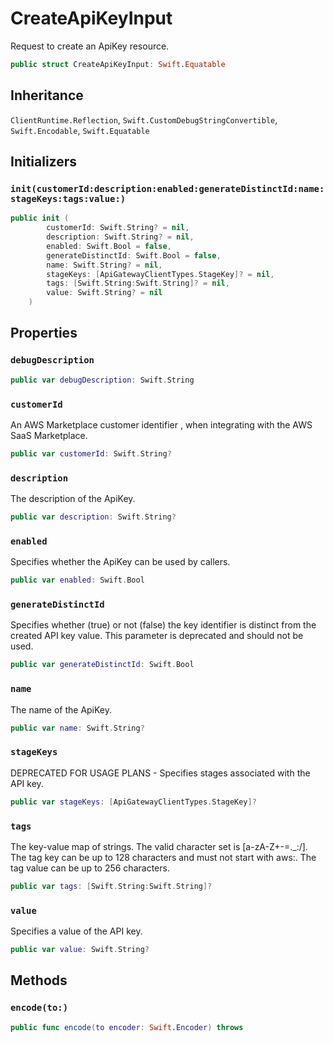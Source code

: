 # CreateApiKeyInput

Request to create an ApiKey resource.

``` swift
public struct CreateApiKeyInput: Swift.Equatable 
```

## Inheritance

`ClientRuntime.Reflection`, `Swift.CustomDebugStringConvertible`, `Swift.Encodable`, `Swift.Equatable`

## Initializers

### `init(customerId:description:enabled:generateDistinctId:name:stageKeys:tags:value:)`

``` swift
public init (
        customerId: Swift.String? = nil,
        description: Swift.String? = nil,
        enabled: Swift.Bool = false,
        generateDistinctId: Swift.Bool = false,
        name: Swift.String? = nil,
        stageKeys: [ApiGatewayClientTypes.StageKey]? = nil,
        tags: [Swift.String:Swift.String]? = nil,
        value: Swift.String? = nil
    )
```

## Properties

### `debugDescription`

``` swift
public var debugDescription: Swift.String 
```

### `customerId`

An AWS Marketplace customer identifier , when integrating with the AWS SaaS Marketplace.

``` swift
public var customerId: Swift.String?
```

### `description`

The description of the ApiKey.

``` swift
public var description: Swift.String?
```

### `enabled`

Specifies whether the ApiKey can be used by callers.

``` swift
public var enabled: Swift.Bool
```

### `generateDistinctId`

Specifies whether (true) or not (false) the key identifier is distinct from the created API key value. This parameter is deprecated and should not be used.

``` swift
public var generateDistinctId: Swift.Bool
```

### `name`

The name of the ApiKey.

``` swift
public var name: Swift.String?
```

### `stageKeys`

DEPRECATED FOR USAGE PLANS - Specifies stages associated with the API key.

``` swift
public var stageKeys: [ApiGatewayClientTypes.StageKey]?
```

### `tags`

The key-value map of strings. The valid character set is \[a-zA-Z+-=.\_:​/\]. The tag key can be up to 128 characters and must not start with aws:​. The tag value can be up to 256 characters.

``` swift
public var tags: [Swift.String:Swift.String]?
```

### `value`

Specifies a value of the API key. <!-- Why is this declared as the input to create an API key? As a form of copying an existing key value into a new API key? -->

``` swift
public var value: Swift.String?
```

## Methods

### `encode(to:)`

``` swift
public func encode(to encoder: Swift.Encoder) throws 
```
